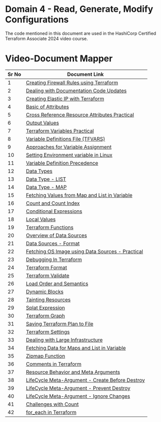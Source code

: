 # Domain 4 - Read, Generate, Modify Configurations

The code mentioned in this document are used in the HashiCorp Certified Terraform Associate 2024 video course.


# Video-Document Mapper

| Sr No | Document Link |
| ------ | ------ |
| 1 | [Creating Firewall Rules using Terraform][PlDa] |
| 2 | [Dealing with Documentation Code Updates][PlDb] |
| 3 | [Creating Elastic IP with Terraform][PlDc] |
| 4 | [Basic of Attributes][PlDd] |
| 5 | [Cross Reference Resource Attributes Practical][PlDe] |
| 6 | [Output Values][PlDf] |
| 7 | [Terraform Variables Practical][PlDg] |
| 8 | [Variable Definitions File (TFVARS)][PlDh] |
| 9 | [Approaches for Variable Assignment][PlDi] |
| 10 | [Setting Environment variable in Linux][PlDj] |
| 11 | [Variable Definition Precedence][PlDk] |
| 12 | [Data Types][PlDl] |
| 13 | [Data Type - LIST][PlDm] |
| 14 | [Data Type - MAP][PlDn] |
| 15 | [Fetching Values from Map and List in Variable][PlDn2] |
| 16 | [Count and Count Index][PlDo] |
| 17 | [Conditional Expressions][PlDp] |
| 18 | [Local Values][PlDq] |
| 19 | [Terraform Functions][PlDr] |
| 20 | [Overview of Data Sources][PlDs] |
| 21 | [Data Sources - Format][PlDs1] |
| 22 | [Fetching OS Image using Data Sources - Practical][PlDs2] |
| 23 | [Debugging In Terraform][PlDt] |
| 24 | [Terraform Format][PlDu] |
| 25 | [Terraform Validate][PlDv] |
| 26 | [Load Order and Semantics][PlDw] |
| 27 | [Dynamic Blocks][PlDx] |
| 28 | [Tainting Resources][PlDy] |
| 29 | [Splat Expression][PlDz] |
| 30 | [Terraform Graph][PlEa] |
| 31 | [Saving Terraform Plan to File][PlEb] |
| 32 | [Terraform Settings][PlEc] |
| 33 | [Dealing with Large Infrastructure][PlEe] |
| 34 | [Fetching Data for Maps and List in Variable][PlEf] |
| 35 | [Zipmap Function][PlEg] |
| 36 | [Comments in Terraform][PlEh] |
| 37 | [Resource Behavior and Meta Arguments][PlEi] |
| 38 | [LifeCycle Meta-Argument - Create Before Destroy][PlEj] |
| 39 | [LifeCycle Meta-Argument - Prevent Destroy][PlEk] |
| 40 | [LifeCycle Meta-Argument - Ignore Changes][PlEl] |
| 41 | [Challenges with Count][PlEm] |
| 42 | [for_each in Terraform][PlEn] |

[PlDa]: <./firewall.md>
[PlDb]: <./doc-code-changes.md>
[PlDc]: <./eip.md>
[PlDd]: <./attributes.md>
[PlDe]: <./cross-reference-attributes.md>
[PlDf]: <./output-values.md>
[PlDg]: <./terraform-variables.md>
[PlDh]: <./tfvars.md>
[PlDi]: <./variable-assignment.md>
[PlDj]: <./env-variable-assignment.md>
[PlDk]: <./variable-precedence.md>
[PlDl]: <./data-types.md>
[PlDm]: <./list-data-type.md>
[PlDn]: <./map-data-type.md>
[PlDn2]: <./fetch-values-variables.tf>
[PlDo]: <./counte-parameter.md>
[PlDp]: <./conditional.md>
[PlDq]: <./local-values.md>
[PlDr]: <./functions.md>
[PlDs]: <./data-sources.md>
[PlDs1]: <./data-source-format.md>
[PlDs2]: <./data-source-format.md>
[PlDt]: <./debugging.md>
[PlDu]: <./terraform-format.md>
[PlDv]: <./terraform-validate.md>
[PlDw]: <./dynamic-block.md>
[PlDx]: <./load-order.md>
[PlDy]: <./taint.md>
[PlDz]: <./splat-expression.md>
[PlEa]: <./graph.md>
[PlEb]: <./plan-to-file.md>
[PlEc]: <./settings.md>
[PlEe]: <./large-infra.md>
[PlEf]: <./fetch-values-variables.tf>
[PlEg]: <./zipmap.tf>
[PlEh]: <./tf-comments.tf>
[PlEi]: <./meta-argument.md>
[PlEj]: <./create-before-destroy.md>
[PlEk]: <./prevent-destroy.md>
[PlEl]: <./ignore-changes.md>
[PlEm]: <./challenge-count.md>
[PlEn]: <./for_each.md>
